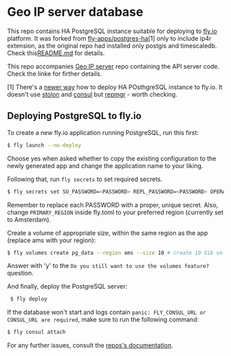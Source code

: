 # Geo IP server database

This repo contains HA PostgreSQL instance suitable for deploying to [fly.io](https://fly.io) platform. It was forked from [fly-apps/postgres-ha](https://github.com/fly-apps/postgres-ha)[1] only to include ip4r extension, as the original repo had installed only postgis and timescaledb. Check this[README.md](https://github.com/fly-apps/postgres-ha#readme) for details.

This repo accompanies [Geo IP server](https://github.com/okulik/geo-ip-server) repo containing the API server code. Check the linke for firther details.

[1] There's a [newer way]([https://github.com/fly-apps/postgres-flex) how to deploy HA POsthgreSQL instance to fly.io. It doesn't use [stolon](https://github.com/sorintlab/stolon) and [consul](https://www.consul.io) but [repmgr](http://www.repmgr.org) - worth checking.

## Deploying PostgreSQL to fly.io

To create a new fly.io application running PostgreSQL, run this first:
```bash
$ fly launch --no-deploy
```
 Choose yes when asked whether to copy the existing configuration to the newly generated app and change the application name to your liking.

Following that, run `fly secrets` to set required secrets.
 ```bash
 $ fly secrets set SU_PASSWORD=<PASSWORD> REPL_PASSWORD=<PASSWORD> OPERATOR_PASSWORD=<PASSWORD>
 ```
 Remember to replace each PASSWORD with a proper, unique secret. Also, change `PRIMARY_REGION` inside fly.toml to your preferred region (currently set to Amsterdam).

 Create a volume of appropriate size, within the same region as the app (replace ams with your region):
 ```bash
 $ fly volumes create pg_data --region ams --size 10 # create 10 Gib volume for storage
```
Answer with 'y' to the `Do you still want to use the volumes feature?` question.

And finally, deploy the PostgreSQL server:
```bash
 $ fly deploy
 ```

 If the database won't start and logs contain `panic: FLY_CONSUL_URL or CONSUL_URL are required`, make sure to run the following command:
 ```bash
 $ fly consul attach
 ```

 For any further issues, consult the [repos's documentation](https://github.com/fly-apps/postgres-ha).

